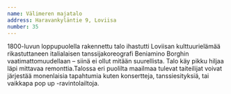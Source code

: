 ```yaml
---
name: Välimeren majatalo
address: Haravankyläntie 9, Loviisa
number: 35
---
```

1800-luvun loppupuolella rakennettu talo ihastutti Loviisan kulttuurielämää rikastuttaneen italialaisen tanssijakoreografi Beniamino Borghin vaatimattomuudellaan – siinä ei ollut mitään suurellista. Talo käy pikku hiljaa läpi mittavaa remonttia.Talossa eri puolilta maailmaa tulevat taiteilijat voivat järjestää monenlaisia tapahtumia kuten konsertteja, tanssiesityksiä, tai vaikkapa pop up -ravintolailtoja.

